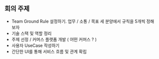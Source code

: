 ## 회의 주제

- Team Ground Rule 설정하기. 업무 / 소통 / 목표 세 분양에서 규칙을 5개씩 정해보자
- 기술 스택 및 역할 정리
- 주제 선정 / 커머스 플랫폼 개발 ( 어떤 커머스 ? )
- 사용자 UseCase 작성하기
- 간단한 UI를 통해 서비스 흐름 및 관계 확립
